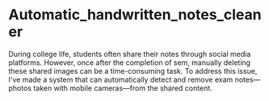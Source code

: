 # Automatic_handwritten_notes_cleaner
During college life, students often share their notes through social media platforms. However, once after the completion of sem, manually deleting these shared images can be a time-consuming task. To address this issue, I've made a system that can automatically detect and remove exam notes—photos taken with mobile cameras—from the shared content.

